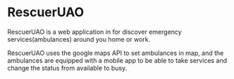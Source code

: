 # RescuerUAO

RescuerUAO is a web application  in  for discover emergency services(ambulances) around you home or work.

RescuerUAO uses the google maps API to set ambulances in map, and the ambulances are equipped with a mobile app to be able to take services and change the status from available to busy.
